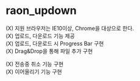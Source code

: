 # raon_updown
(X) 지원 브라우저는 IE10이상, Chrome을 대상으로 한다.   
(X) 업로드, 다운로드 기능 제공   
(X) 업로드, 다운로드 시 Progress Bar 구현   
(X) Drag&Drop을 통해 파일 추가 구현      

(X) 전송중 취소 기능 구현   
(X) 이어올리기 기능 구현   